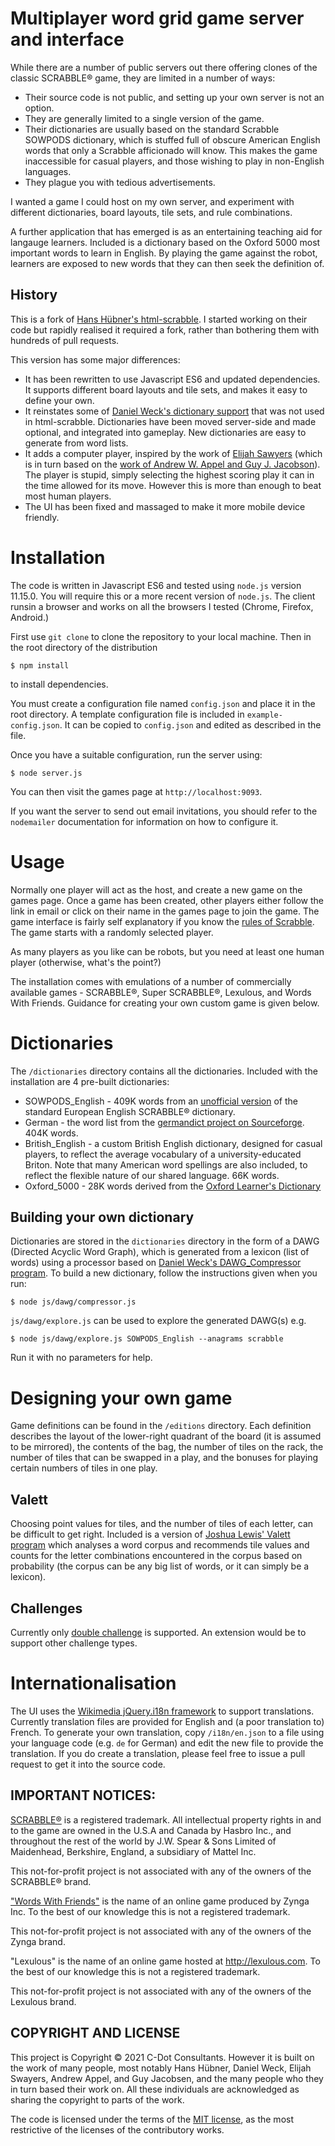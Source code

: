 # Multiplayer word grid game server and interface

While there are a number of public servers out there offering clones of the classic SCRABBLE® game, they are limited in a number of ways:
* Their source code is not public, and setting up your own server is not an option.
* They are generally limited to a single version of the game.
* Their dictionaries are usually based on the standard Scrabble SOWPODS dictionary, which is stuffed full of obscure American English words that only a Scrabble afficionado will know. This makes the game inaccessible for casual players, and those wishing to play in non-English languages.
* They plague you with tedious advertisements.

I wanted a game I could host on my own server, and experiment with different
dictionaries, board layouts, tile sets, and rule combinations.

A further application that has emerged is as an entertaining teaching aid
for langauge learners. Included is a dictionary based on the Oxford 5000 most
important words to learn in English. By playing the game against the robot,
learners are exposed to new words that they can then seek the definition of.

## History
This is a fork of [Hans Hübner's html-scrabble](https://github.com/hanshuebner/html-scrabble). I started working on their code but rapidly realised it required a fork, rather than bothering them with hundreds of pull requests.

This version has some major differences:
* It has been rewritten to use Javascript ES6 and updated dependencies. It supports different board layouts and tile sets, and makes it easy to define your own.
* It reinstates some of [Daniel Weck's dictionary support](https://github.com/danielweck/scrabble-html-ui) that was not used in html-scrabble. Dictionaries have been moved server-side and made optional, and integrated into gameplay. New dictionaries are easy to generate from word lists.
* It adds a computer player, inspired by the work of [Elijah Sawyers](https://raw.githubusercontent.com/elijahsawyers/WordsWithFriendsHelper) (which is in turn based on the [work of Andrew W. Appel and Guy J. Jacobson](https://www.cs.cmu.edu/afs/cs/academic/class/15451-s06/www/lectures/scrabble.pdf)). The player is stupid, simply selecting the highest scoring play it can in the time allowed for its move. However this is more than enough to beat most human players.
* The UI has been fixed and massaged to make it more mobile device friendly.

# Installation

The code is written in Javascript ES6 and tested using `node.js` version 11.15.0. You will require this or a more recent version of `node.js`. The client runsin a browser and works on all the browsers I tested (Chrome, Firefox, Android.)

First use `git clone` to clone the repository to your local machine. Then in
the root directory of the distribution
```
$ npm install
```
to install dependencies.

You must create a configuration file named `config.json` and place it in the root directory. A template configuration file is included in `example-config.json`. It can be copied to `config.json` and edited as described in the file.

Once you have a suitable configuration, run the server using:
```
$ node server.js
```
You can then visit the games page at `http://localhost:9093`.

If you want the server to send out email invitations, you should refer to the `nodemailer` documentation for information on how to configure it.

# Usage
Normally one player will act as the host, and create a new game
on the games page. Once a game has been created, other players either
follow the link in email or click on their name in the games page to
join the game. The game interface is fairly self explanatory if you
know the [rules of Scrabble](https://www.officialgamerules.org/scrabble).
The game starts with a randomly selected player.

As many players as you like can be robots, but you need at least one human player (otherwise, what's the point?)

The installation comes with emulations of a number of commercially available
games - SCRABBLE®, Super SCRABBLE®, Lexulous, and Words With Friends.
Guidance for creating your own custom game is given below.

# Dictionaries
The `/dictionaries` directory contains all the
dictionaries. Included with the installation are 4 pre-built dictionaries:
* SOWPODS_English - 409K words from an [unofficial version](https://www.wordgamedictionary.com/sowpods/download/sowpods.txt) of the standard European English SCRABBLE® dictionary.
* German - the word list from the [germandict project on Sourceforge](https://sourceforge.net/projects/germandict/files/). 404K words.
* British_English - a custom British English dictionary, designed for casual players, to reflect the average vocabulary of a university-educated Briton. Note that many American word spellings are also included, to reflect the flexible nature of our shared language. 66K words.
* Oxford_5000 - 28K words derived from the [Oxford Learner's Dictionary](https://www.oxfordlearnersdictionaries.com/wordlists/oxford3000-5000)

## Building your own dictionary

Dictionaries are stored in the `dictionaries` directory in the form of
a DAWG (Directed Acyclic Word Graph), which is generated from a
lexicon (list of words) using a processor based on [Daniel Weck's
DAWG_Compressor program](https://github.com/danielweck/scrabble-html-ui). To build a new dictionary, follow the
instructions given when you run:
```
$ node js/dawg/compressor.js
```
`js/dawg/explore.js` can be used to explore the generated DAWG(s) e.g.
```
$ node js/dawg/explore.js SOWPODS_English --anagrams scrabble
```
Run it with no parameters for help.

# Designing your own game
Game definitions can be found in the `/editions` directory. Each
definition describes the layout of the lower-right quadrant of the
board (it is assumed to be mirrored), the contents of the bag, the
number of tiles on the rack, the number of tiles that can be swapped
in a play, and the bonuses for playing certain numbers of tiles in one
play.

## Valett
Choosing point values for tiles, and the number of tiles of each letter,
can be difficult to get right. Included is a version of
[Joshua Lewis' Valett program](https://github.com/jmlewis/valett)
which analyses a word corpus and recommends tile values and counts for the
letter combinations encountered in the corpus based on probability (the corpus
can be any big list of words, or it can simply be a lexicon).

## Challenges
Currently only [double challenge](https://en.wikipedia.org/wiki/Challenge_(Scrabble)) is supported. An extension would be to support other challenge types.

# Internationalisation
The UI uses the [Wikimedia jQuery.i18n framework](https://github.com/wikimedia/jquery.i18n) to support translations. Currently translation files are provided for English and (a poor translation to) French. To generate your own translation, copy `/i18n/en.json` to a file using your language code (e.g. `de` for German) and edit the new file to provide the translation. If you do create a translation, please feel free to issue a pull request to get it into the source code.

## IMPORTANT NOTICES:

[SCRABBLE®](http://www.scrabble.com/) is a registered trademark. All intellectual property
rights in and to the game are owned in the U.S.A and Canada by
Hasbro Inc., and throughout the rest of the world by J.W. Spear &
Sons Limited of Maidenhead, Berkshire, England, a subsidiary of
Mattel Inc.

This not-for-profit project is not associated with any of the owners
of the SCRABBLE® brand.

["Words With Friends"](https://www.zynga.com/games/words-with-friends-2/)
is the name of an online game produced by Zynga Inc. To
the best of our knowledge this is not a registered trademark.

This not-for-profit project is not associated with any of the owners
of the Zynga brand.

"Lexulous" is the name of an online game hosted at
http://lexulous.com. To the best of our knowledge this is not a
registered trademark.

This not-for-profit project is not associated with any of the owners
of the Lexulous brand.

## COPYRIGHT AND LICENSE

This project is Copyright &copy; 2021 C-Dot Consultants. However it is
built on the work of many people, most notably Hans Hübner, Daniel
Weck, Elijah Swayers, Andrew Appel, and Guy Jacobsen, and the many
people who they in turn based their work on. All these individuals are
acknowledged as sharing the copyright to parts of the work.

The code is licensed under the terms of the [MIT license](https://en.wikipedia.org/wiki/MIT_License),
as the most restrictive of the licenses of the contributory works.

